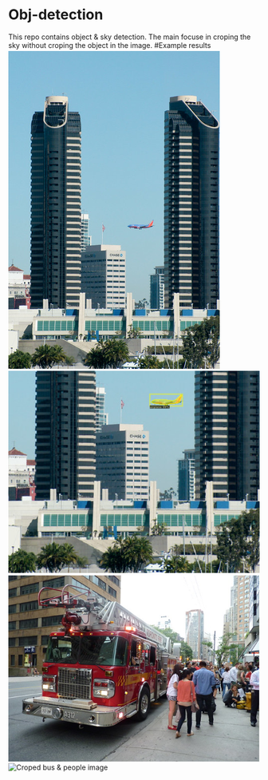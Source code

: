 # Obj-detection
This repo contains object & sky detection. The main focuse in croping the sky without croping the object in the image. 
#Example results
![Original airplaine image](examles/airplain_original.png)
![Croped airplaine image](examles/airplain_croped.png)
![Original bus & people image](examles/bus&people.png)
![Croped bus & people image](examles/examles/bus&people_croped.png)

